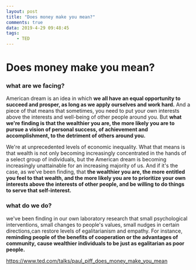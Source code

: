 ```yaml
---
layout: post
title: "Does money make you mean?"
comments: true
data: 2019-4-29 09:48:45
tags: 
	- TED
---
```

# Does money make you mean?

### what are we facing? 

American dream is an idea in which **we all have an equal opportunity to succeed and prosper, as long as we apply ourselves and work hard.** And a piece of that means that sometimes, you need to put your own interests above the interests and well-being of other people around you. But **what we're finding is that the wealthier you are, the more likely you are to pursue a vision of personal success, of achievement and accomplishment, to the detriment of others around you.**

<!--more--> 

We're at unprecedented levels of economic inequality. What that means is that wealth is not only becoming increasingly concentrated in the hands of a select group of individuals, but the American dream is becoming increasingly unattainable for an increasing majority of us. And if it's the case, as we've been finding, that **the wealthier you are, the more entitled you feel to that wealth, and the more likely you are to prioritize your own interests above the interests of other people, and be willing to do things to serve that self-interest.**

### what do we do? 

we've been finding in our own laboratory research that small psychological interventions, small changes to people's values, small nudges in certain directions,can restore levels of egalitarianism and empathy. For instance, **reminding people of the benefits of cooperation or the advantages of community, cause wealthier individuals to be just as egalitarian as poor people.** 

https://www.ted.com/talks/paul_piff_does_money_make_you_mean